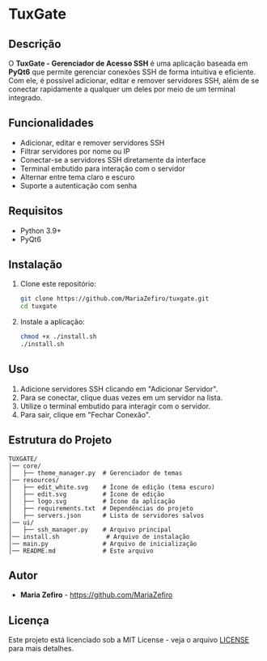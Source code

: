 # TuxGate

## Descrição

O **TuxGate - Gerenciador de Acesso SSH** é uma aplicação baseada em **PyQt6** que permite gerenciar conexões SSH de forma intuitiva e eficiente.
Com ele, é possível adicionar, editar e remover servidores SSH, além de se conectar rapidamente a qualquer um deles por meio de um terminal integrado.

## Funcionalidades
- Adicionar, editar e remover servidores SSH
- Filtrar servidores por nome ou IP
- Conectar-se a servidores SSH diretamente da interface
- Terminal embutido para interação com o servidor
- Alternar entre tema claro e escuro
- Suporte a autenticação com senha

## Requisitos

- Python 3.9+
- PyQt6

## Instalação

1. Clone este repositório:
   ```bash
   git clone https://github.com/MariaZefiro/tuxgate.git
   cd tuxgate
   ```
2. Instale a aplicação:
   ```bash
   chmod +x ./install.sh
   ./install.sh
   ```

## Uso

1. Adicione servidores SSH clicando em "Adicionar Servidor".
2. Para se conectar, clique duas vezes em um servidor na lista.
3. Utilize o terminal embutido para interagir com o servidor.
4. Para sair, clique em "Fechar Conexão".

## Estrutura do Projeto
```
TUXGATE/
│── core/
│   ├── theme_manager.py  # Gerenciador de temas
│── resources/
│   ├── edit_white.svg    # Ícone de edição (tema escuro)
│   ├── edit.svg          # Ícone de edição
│   ├── logo.svg          # Ícone da aplicação 
│   ├── requirements.txt  # Dependências do projeto
│   ├── servers.json      # Lista de servidores salvos
│── ui/
│   ├── ssh_manager.py    # Arquivo principal 
│── install.sh             # Arquivo de instalação
│── main.py               # Arquivo de inicialização
│── README.md             # Este arquivo
```

## Autor
- **Maria Zefiro** - https://github.com/MariaZefiro

## Licença
Este projeto está licenciado sob a MIT License - veja o arquivo [LICENSE](LICENSE) para mais detalhes.